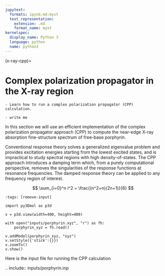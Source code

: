```yaml
---
jupytext:
  formats: ipynb,md:myst
  text_representation:
    extension: .md
    format_name: myst
kernelspec:
  display_name: Python 3
  language: python
  name: python3
---
```


(x-ray-cpp)=

# Complex polarization propagator in the X-ray region

```{objectives}
- Learn how to run a complex polarization propagator (CPP) calculation.
```

```{keypoints}
- write me
```

In this section we will use an efficient implementation of the complex
polarization propagator approach (CPP) to compute the near-edge X-ray
absorption fine-structure spectrum of free-base porphyrin.

Conventional response theory solves a generalized eigenvalue problem and
provides excitation energies starting from the lowest excited states, and is
impractical to study spectral regions with high density-of-states. The CPP
approach introduces a damping term which, from a purely computational
perspective, removes the singularities of the response functions at resonance
frequencies. The damped response theory can be applied to any frequency region
of interest.


$$
\sum_{i=0}^n i^2 = \frac{(n^2+n)(2n+1)}{6}
$$


```{code-cell} ipython3
:tags: [remove-input]

import py3Dmol as p3d

v = p3d.view(width=400, height=400)

with open("inputs/porphyrin.xyz", "r") as fh:
    porphyrin_xyz = fh.read()

v.addModel(porphyrin_xyz, "xyz")
v.setStyle({'stick':{}})
v.zoomTo()
v.show()
```

Here is the input file for running the CPP calculation

.. include:: inputs/porphyrin.inp
